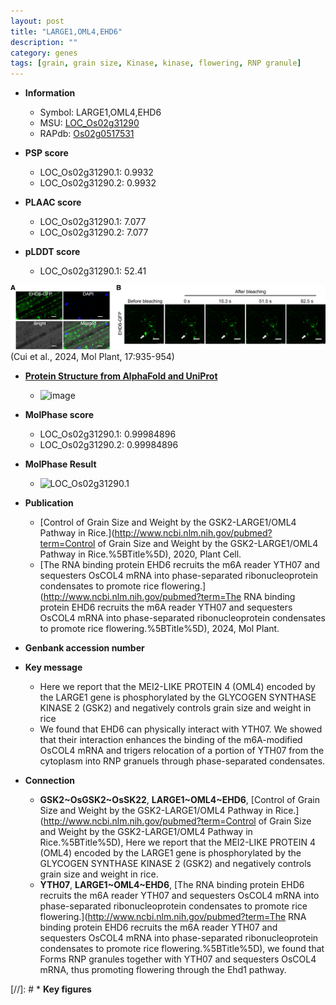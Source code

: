 ```yaml
---
layout: post
title: "LARGE1,OML4,EHD6"
description: ""
category: genes
tags: [grain, grain size, Kinase, kinase, flowering, RNP granule]
---
```


* **Information**  
    + Symbol: LARGE1,OML4,EHD6  
    + MSU: [LOC_Os02g31290](http://rice.uga.edu/cgi-bin/ORF_infopage.cgi?orf=LOC_Os02g31290)  
    + RAPdb: [Os02g0517531](https://rapdb.dna.affrc.go.jp/locus/?name=Os02g0517531)  

* **PSP score**  
    + LOC_Os02g31290.1: 0.9932  
    + LOC_Os02g31290.2: 0.9932  

* **PLAAC score**  
    + LOC_Os02g31290.1: 7.077  
    + LOC_Os02g31290.2: 7.077  

* **pLDDT score**
    + LOC_Os02g31290.1: 52.41  

![image](https://github.com/ricePSP/ricePSP.github.io/blob/main/condensates/EHD6_condensate_Mol-Plant.png)
(Cui et al., 2024, Mol Plant, 17:935-954)

* **[Protein Structure from AlphaFold and UniProt](https://www.uniprot.org/uniprotkb/Q64M78/entry#structure)**
    + ![image](https://ricepsp.github.io/images/Q6/AF-Q64M78-F1.png)

* **MolPhase score**
    + LOC_Os02g31290.1: 0.99984896  
    + LOC_Os02g31290.2: 0.99984896  

* **MolPhase Result**
    + ![LOC_Os02g31290.1](https://304243504.github.io/Pictures/LOC_Os02g/LOC_Os02g31290.1.png)

* **Publication**  
    + [Control of Grain Size and Weight by the GSK2-LARGE1/OML4 Pathway in Rice.](http://www.ncbi.nlm.nih.gov/pubmed?term=Control of Grain Size and Weight by the GSK2-LARGE1/OML4 Pathway in Rice.%5BTitle%5D), 2020, Plant Cell.
    + [The RNA binding protein EHD6 recruits the m6A reader YTH07 and sequesters OsCOL4 mRNA into phase-separated ribonucleoprotein condensates to promote rice flowering.](http://www.ncbi.nlm.nih.gov/pubmed?term=The RNA binding protein EHD6 recruits the m6A reader YTH07 and sequesters OsCOL4 mRNA into phase-separated ribonucleoprotein condensates to promote rice flowering.%5BTitle%5D), 2024, Mol Plant.

* **Genbank accession number**  

* **Key message**  
    + Here we report that the MEI2-LIKE PROTEIN 4 (OML4) encoded by the LARGE1 gene is phosphorylated by the GLYCOGEN SYNTHASE KINASE 2 (GSK2) and negatively controls grain size and weight in rice
    + We found that EHD6 can physically interact with YTH07. We showed that their interaction enhances the binding of the m6A-modified OsCOL4 mRNA and trigers relocation of a portion of YTH07 from the cytoplasm into RNP granuels through phase-separated condensates.

* **Connection**  
    + __GSK2~OsGSK2~OsSK22__, __LARGE1~OML4~EHD6__, [Control of Grain Size and Weight by the GSK2-LARGE1/OML4 Pathway in Rice.](http://www.ncbi.nlm.nih.gov/pubmed?term=Control of Grain Size and Weight by the GSK2-LARGE1/OML4 Pathway in Rice.%5BTitle%5D),  Here we report that the MEI2-LIKE PROTEIN 4 (OML4) encoded by the LARGE1 gene is phosphorylated by the GLYCOGEN SYNTHASE KINASE 2 (GSK2) and negatively controls grain size and weight in rice.
    + __YTH07__, __LARGE1~OML4~EHD6__, [The RNA binding protein EHD6 recruits the m6A reader YTH07 and sequesters OsCOL4 mRNA into phase-separated ribonucleoprotein condensates to promote rice flowering.](http://www.ncbi.nlm.nih.gov/pubmed?term=The RNA binding protein EHD6 recruits the m6A reader YTH07 and sequesters OsCOL4 mRNA into phase-separated ribonucleoprotein condensates to promote rice flowering.%5BTitle%5D), we found that Forms RNP granules together with YTH07 and sequesters OsCOL4 mRNA, thus promoting flowering through the Ehd1 pathway.

[//]: # * **Key figures**  


